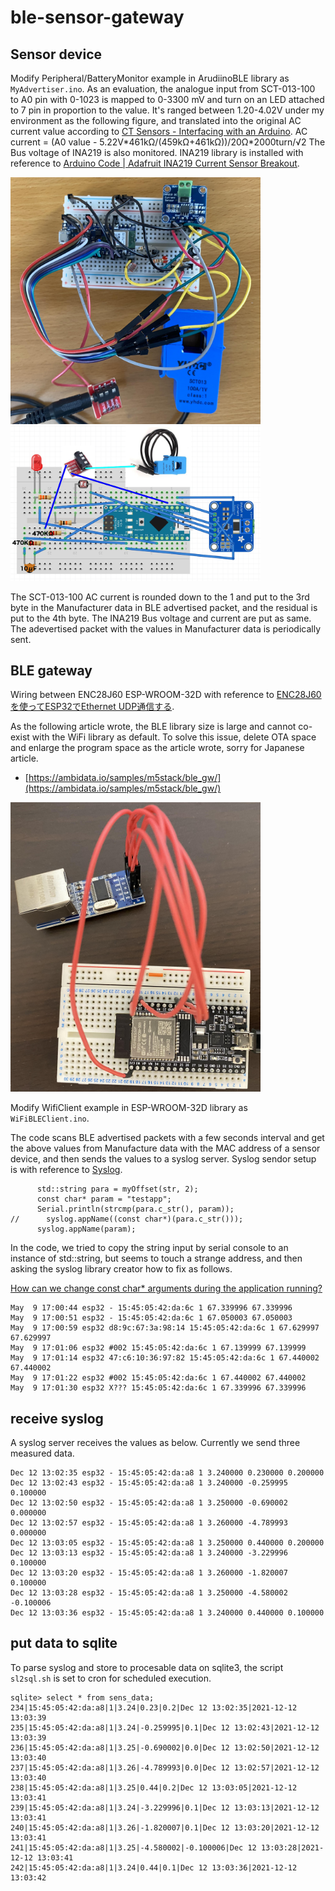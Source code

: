 # ble-sensor-gateway
## Sensor device
Modify Peripheral/BatteryMonitor example in ArudiinoBLE library as `MyAdvertiser.ino`.
As an evaluation, the analogue input from SCT-013-100 to A0 pin with 0-1023 is mapped to 0-3300 mV and turn on an LED attached to 7 pin in proportion to the value. It's ranged between 1.20-4.02V under my environment as the following figure, and translated into the original AC current value according to [CT Sensors - Interfacing with an Arduino](https://learn.openenergymonitor.org/electricity-monitoring/ct-sensors/interface-with-arduino).
AC current = (A0 value - 5.22V\*461kΩ/(459kΩ+461kΩ))/20Ω\*2000turn/√2
The Bus voltage of INA219 is also monitored. INA219 library is installed with reference to [Arduino Code | Adafruit INA219 Current Sensor Breakout](https://learn.adafruit.com/adafruit-ina219-current-sensor-breakout/arduino-code).

<img src="img/IMG_1182.jpg" width="400"><img src="img/ScreenShot2021-12-08at1654.jpg" width="400">

The SCT-013-100 AC current is rounded down to the 1 and put to the 3rd byte in the Manufacturer data in BLE advertised packet, and the residual is put to the 4th byte. The INA219 Bus voltage and current are put as same. The adevertised packet with the values in Manufacturer data is periodically sent.

## BLE gateway
Wiring between ENC28J60 ESP-WROOM-32D with reference to [ENC28J60を使ってESP32でEthernet UDP通信する](https://hikoleaf.hatenablog.jp/entry/2019/06/22/190914).

As the following article wrote, the BLE library size is large and cannot co-exist with the WiFi library as default.
To solve this issue, delete OTA space and enlarge the program space as the article wrote, sorry for Japanese article.
- [https://ambidata.io/samples/m5stack/ble_gw/](https://ambidata.io/samples/m5stack/ble_gw/)

<img src="img/IMG_0961.jpg" width="400">

Modify WifiClient example in ESP-WROOM-32D library as `WiFiBLEClient.ino`.

The code scans BLE advertised packets with a few seconds interval and get the above values from Manufacture data with the MAC address of a sensor device, and then sends the values to a syslog server.
Syslog sendor setup is with reference to [Syslog](https://github.com/arcao/Syslog).

```
      std::string para = myOffset(str, 2);
      const char* param = "testapp";
      Serial.println(strcmp(para.c_str(), param));
//      syslog.appName((const char*)(para.c_str()));
      syslog.appName(param);  
```

In the code, we tried to copy the string input by serial console to an instance of std::string, but seems to touch a strange address, and then asking the syslog library creator how to fix as follows.

[How can we change const char* arguments during the application running?](https://github.com/arcao/Syslog/issues/25)

```
May  9 17:00:44 esp32 - ﻿15:45:05:42:da:6c 1 67.339996 67.339996
May  9 17:00:51 esp32 - ﻿15:45:05:42:da:6c 1 67.050003 67.050003
May  9 17:00:59 esp32 d8:9c:67:3a:98:14 ﻿15:45:05:42:da:6c 1 67.629997 67.629997
May  9 17:01:06 esp32 #002 ﻿15:45:05:42:da:6c 1 67.139999 67.139999
May  9 17:01:14 esp32 47:c6:10:36:97:82 ﻿15:45:05:42:da:6c 1 67.440002 67.440002
May  9 17:01:22 esp32 #002 ﻿15:45:05:42:da:6c 1 67.440002 67.440002
May  9 17:01:30 esp32 X??? ﻿15:45:05:42:da:6c 1 67.339996 67.339996
```

## receive syslog
A syslog server receives the values as below. Currently we send three measured data.


```
Dec 12 13:02:35 esp32 - ﻿15:45:05:42:da:a8 1 3.240000 0.230000 0.200000
Dec 12 13:02:43 esp32 - ﻿15:45:05:42:da:a8 1 3.240000 -0.259995 0.100000
Dec 12 13:02:50 esp32 - ﻿15:45:05:42:da:a8 1 3.250000 -0.690002 0.000000
Dec 12 13:02:57 esp32 - ﻿15:45:05:42:da:a8 1 3.260000 -4.789993 0.000000
Dec 12 13:03:05 esp32 - ﻿15:45:05:42:da:a8 1 3.250000 0.440000 0.200000
Dec 12 13:03:13 esp32 - ﻿15:45:05:42:da:a8 1 3.240000 -3.229996 0.100000
Dec 12 13:03:20 esp32 - ﻿15:45:05:42:da:a8 1 3.260000 -1.820007 0.100000
Dec 12 13:03:28 esp32 - ﻿15:45:05:42:da:a8 1 3.250000 -4.580002 -0.100006
Dec 12 13:03:36 esp32 - ﻿15:45:05:42:da:a8 1 3.240000 0.440000 0.100000
```

## put data to sqlite
To parse syslog and store to procesable data on sqlite3, the script `sl2sql.sh` is set to cron for scheduled execution.

```
sqlite> select * from sens_data;
234|﻿15:45:05:42:da:a8|1|3.24|0.23|0.2|Dec 12 13:02:35|2021-12-12 13:03:39
235|﻿15:45:05:42:da:a8|1|3.24|-0.259995|0.1|Dec 12 13:02:43|2021-12-12 13:03:39
236|﻿15:45:05:42:da:a8|1|3.25|-0.690002|0.0|Dec 12 13:02:50|2021-12-12 13:03:40
237|﻿15:45:05:42:da:a8|1|3.26|-4.789993|0.0|Dec 12 13:02:57|2021-12-12 13:03:40
238|﻿15:45:05:42:da:a8|1|3.25|0.44|0.2|Dec 12 13:03:05|2021-12-12 13:03:41
239|﻿15:45:05:42:da:a8|1|3.24|-3.229996|0.1|Dec 12 13:03:13|2021-12-12 13:03:41
240|﻿15:45:05:42:da:a8|1|3.26|-1.820007|0.1|Dec 12 13:03:20|2021-12-12 13:03:41
241|﻿15:45:05:42:da:a8|1|3.25|-4.580002|-0.100006|Dec 12 13:03:28|2021-12-12 13:03:41
242|﻿15:45:05:42:da:a8|1|3.24|0.44|0.1|Dec 12 13:03:36|2021-12-12 13:03:42
```
